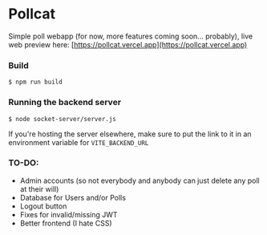 # Pollcat

Simple poll webapp (for now, more features coming soon... probably), live web preview here: [https://pollcat.vercel.app](https://pollcat.vercel.app)

### Build
```shell
$ npm run build
```

### Running the backend server
```shell
$ node socket-server/server.js
```

If you're hosting the server elsewhere, make sure to put the link to it in an environment variable for `VITE_BACKEND_URL`

### TO-DO:

* Admin accounts (so not everybody and anybody can just delete any poll at their will)
* Database for Users and/or Polls
* Logout button
* Fixes for invalid/missing JWT
* Better frontend (I hate CSS)
